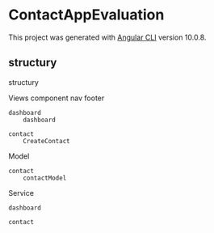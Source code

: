 # ContactAppEvaluation

This project was generated with [Angular CLI](https://github.com/angular/angular-cli) version 10.0.8.

## structury



structury

Views
    component
        nav
        footer

    dashboard
        dashboard

    contact
        CreateContact
    
Model

    contact
        contactModel

Service
    
    dashboard
    
    contact

